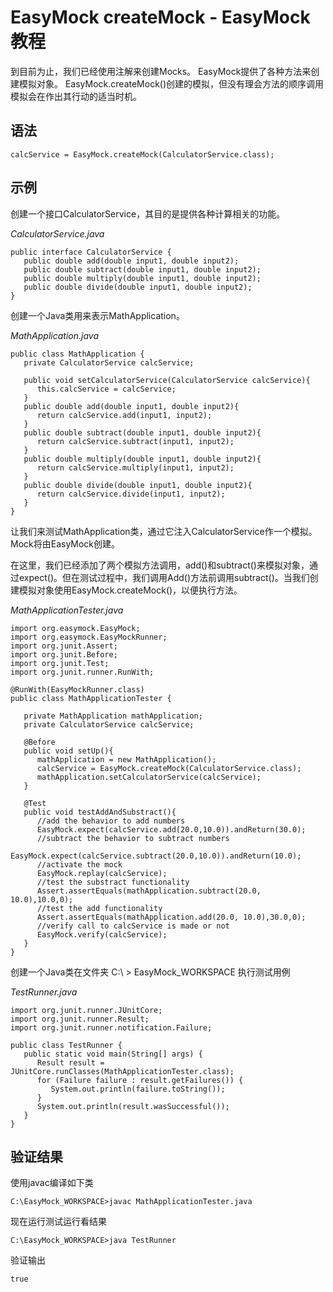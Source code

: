 # EasyMock createMock - EasyMock教程

到目前为止，我们已经使用注解来创建Mocks。 EasyMock提供了各种方法来创建模拟对象。 EasyMock.createMock()创建的模拟，但没有理会方法的顺序调用模拟会在作出其行动的适当时机。

## 语法

```
calcService = EasyMock.createMock(CalculatorService.class);    
```

## 示例

创建一个接口CalculatorService，其目的是提供各种计算相关的功能。

_CalculatorService.java_

```
public interface CalculatorService {
   public double add(double input1, double input2);
   public double subtract(double input1, double input2);
   public double multiply(double input1, double input2);
   public double divide(double input1, double input2);
}
```

创建一个Java类用来表示MathApplication。

_MathApplication.java_

```
public class MathApplication {
   private CalculatorService calcService;

   public void setCalculatorService(CalculatorService calcService){
      this.calcService = calcService;
   }
   public double add(double input1, double input2){
      return calcService.add(input1, input2);        
   }
   public double subtract(double input1, double input2){
      return calcService.subtract(input1, input2);
   }
   public double multiply(double input1, double input2){
      return calcService.multiply(input1, input2);
   }
   public double divide(double input1, double input2){
      return calcService.divide(input1, input2);
   }
}
```

让我们来测试MathApplication类，通过它注入CalculatorService作一个模拟。Mock将由EasyMock创建。

在这里，我们已经添加了两个模拟方法调用，add()和subtract()来模拟对象，通过expect()。但在测试过程中，我们调用Add()方法前调用subtract()。当我们创建模拟对象使用EasyMock.createMock()，以便执行方法。

_MathApplicationTester.java_

```
import org.easymock.EasyMock;
import org.easymock.EasyMockRunner;
import org.junit.Assert;
import org.junit.Before;
import org.junit.Test;
import org.junit.runner.RunWith;

@RunWith(EasyMockRunner.class)
public class MathApplicationTester {

   private MathApplication mathApplication;
   private CalculatorService calcService;

   @Before
   public void setUp(){
      mathApplication = new MathApplication();
      calcService = EasyMock.createMock(CalculatorService.class);
      mathApplication.setCalculatorService(calcService);
   }

   @Test
   public void testAddAndSubstract(){
      //add the behavior to add numbers
      EasyMock.expect(calcService.add(20.0,10.0)).andReturn(30.0);
      //subtract the behavior to subtract numbers
      EasyMock.expect(calcService.subtract(20.0,10.0)).andReturn(10.0);
      //activate the mock
      EasyMock.replay(calcService);    
      //test the substract functionality
      Assert.assertEquals(mathApplication.subtract(20.0, 10.0),10.0,0);
      //test the add functionality
      Assert.assertEquals(mathApplication.add(20.0, 10.0),30.0,0);
      //verify call to calcService is made or not
      EasyMock.verify(calcService);
   }
}
```

创建一个Java类在文件夹 C:\ &gt; EasyMock_WORKSPACE 执行测试用例

_TestRunner.java_

```
import org.junit.runner.JUnitCore;
import org.junit.runner.Result;
import org.junit.runner.notification.Failure;

public class TestRunner {
   public static void main(String[] args) {
      Result result = JUnitCore.runClasses(MathApplicationTester.class);
      for (Failure failure : result.getFailures()) {
         System.out.println(failure.toString());
      }
      System.out.println(result.wasSuccessful());
   }
}      
```

## 验证结果

使用javac编译如下类

```
C:\EasyMock_WORKSPACE>javac MathApplicationTester.java

```

现在运行测试运行看结果

```
C:\EasyMock_WORKSPACE>java TestRunner

```

验证输出

```
true
```


